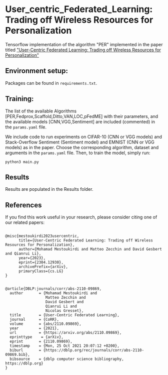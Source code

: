 # User_centric_Federated_Learning: Trading off Wireless Resources for Personalization
Tensorflow implementation of the algorithm "PER" implemented in the paper titled ["User-Centric Federated Learning: Trading off Wireless Resources for Personalization"](https://arxiv.org/abs/2304.12930) <br/>



## Environment setup:
Packages can be found in `requirements.txt`.

## Training:

The list of the available Algorithms [PER,Fedprox,Scaffold,Ditto,VAN,LOC,pFedME] with their parameters, and the available models [CNN,VGG,Sentiment] are included (commented) in the `params.yaml` file.

We include code to run experiments on CIFAR-10 (CNN or VGG models) and Stack-Overflow Sentiment (Sentiment model) and EMNIST (CNN or VGG models) as in the paper. Choose the corresponding algorithm, dataset and arguments in the `params.yaml` file. Then, to train the model, simply run:

```
python3 main.py
```

## Results
Results are populated in the Results folder.

## References
If you find this work useful in your research, please consider citing one of our related papers:
```

@misc{mestoukirdi2023usercentric,
      title={User-Centric Federated Learning: Trading off Wireless Resources for Personalization}, 
      author={Mohamad Mestoukirdi and Matteo Zecchin and David Gesbert and Qianrui Li},
      year={2023},
      eprint={2304.12930},
      archivePrefix={arXiv},
      primaryClass={cs.LG}
}


@article{DBLP:journals/corr/abs-2110-09869,
  author       = {Mohamad Mestoukirdi and
                  Matteo Zecchin and
                  David Gesbert and
                  Qianrui Li and
                  Nicolas Gresset},
  title        = {User-Centric Federated Learning},
  journal      = {CoRR},
  volume       = {abs/2110.09869},
  year         = {2021},
  url          = {https://arxiv.org/abs/2110.09869},
  eprinttype    = {arXiv},
  eprint       = {2110.09869},
  timestamp    = {Mon, 25 Oct 2021 20:07:12 +0200},
  biburl       = {https://dblp.org/rec/journals/corr/abs-2110-09869.bib},
  bibsource    = {dblp computer science bibliography, https://dblp.org}
}
```
